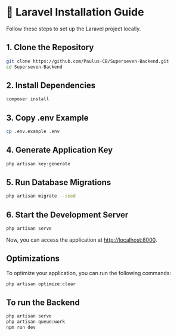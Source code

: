 # 🚀 Laravel Installation Guide

Follow these steps to set up the Laravel project locally.

## 1. Clone the Repository
```bash
git clone https://github.com/Paulus-CB/Superseven-Backend.git
cd Superseven-Backend
```

## 2. Install Dependencies
```bash
composer install
```

## 3. Copy .env Example
```bash
cp .env.example .env
```

## 4. Generate Application Key
```bash
php artisan key:generate
```

## 5. Run Database Migrations
```bash
php artisan migrate --seed
```

## 6. Start the Development Server
```bash
php artisan serve
```

Now, you can access the application at [http://localhost:8000](http://localhost:8000).

## Optimizations

To optimize your application, you can run the following commands:
```bash
php artisan optimize:clear
```

## To run the Backend
```bash
php artisan serve
php artisan queue:work
npm run dev
```